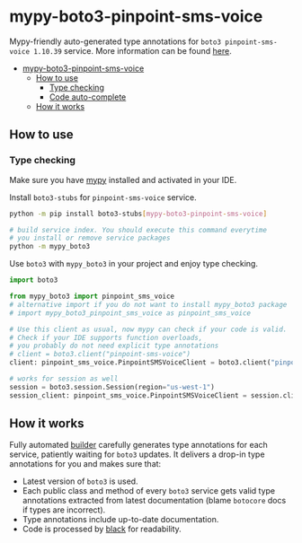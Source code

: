 # mypy-boto3-pinpoint-sms-voice

Mypy-friendly auto-generated type annotations for `boto3 pinpoint-sms-voice 1.10.39` service.
More information can be found [here](https://github.com/vemel/mypy_boto3).

- [mypy-boto3-pinpoint-sms-voice](#mypy-boto3-pinpoint-sms-voice)
  - [How to use](#how-to-use)
    - [Type checking](#type-checking)
    - [Code auto-complete](#code-auto-complete)
  - [How it works](#how-it-works)

## How to use

### Type checking

Make sure you have [mypy](https://github.com/python/mypy) installed and activated in your IDE.

Install `boto3-stubs` for `pinpoint-sms-voice` service.

```bash
python -m pip install boto3-stubs[mypy-boto3-pinpoint-sms-voice]

# build service index. You should execute this command everytime
# you install or remove service packages
python -m mypy_boto3
```

Use `boto3` with `mypy_boto3` in your project and enjoy type checking.

```python
import boto3

from mypy_boto3 import pinpoint_sms_voice
# alternative import if you do not want to install mypy_boto3 package
# import mypy_boto3_pinpoint_sms_voice as pinpoint_sms_voice

# Use this client as usual, now mypy can check if your code is valid.
# Check if your IDE supports function overloads,
# you probably do not need explicit type annotations
# client = boto3.client("pinpoint-sms-voice")
client: pinpoint_sms_voice.PinpointSMSVoiceClient = boto3.client("pinpoint-sms-voice")

# works for session as well
session = boto3.session.Session(region="us-west-1")
session_client: pinpoint_sms_voice.PinpointSMSVoiceClient = session.client("pinpoint-sms-voice")

```

## How it works

Fully automated [builder](https://github.com/vemel/mypy_boto3) carefully generates
type annotations for each service, patiently waiting for `boto3` updates. It delivers
a drop-in type annotations for you and makes sure that:

- Latest version of `boto3` is used.
- Each public class and method of every `boto3` service gets valid type annotations
  extracted from latest documentation (blame `botocore` docs if types are incorrect).
- Type annotations include up-to-date documentation.
- Code is processed by [black](https://github.com/psf/black) for readability.